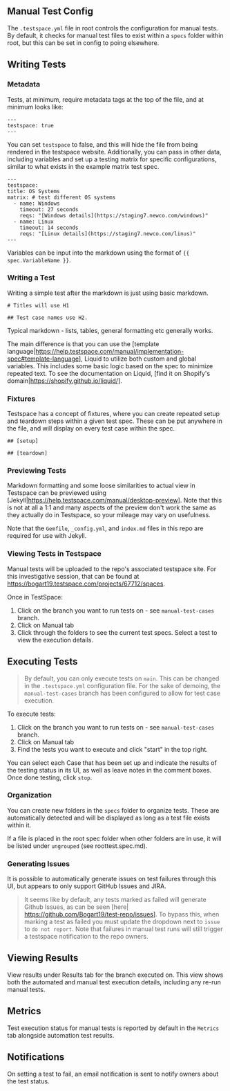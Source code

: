 ## Manual Test Config

The `.testspace.yml` file in root controls the configuration for manual tests. By default, it checks for manual test files to exist within a `specs` folder within root, but this can be set in config to poing elsewhere.

## Writing Tests

### Metadata

Tests, at minimum, require metadata tags at the top of the file, and at minimum looks like:

```
---
testspace: true
---
```

You can set `testspace` to false, and this will hide the file from being rendered in the testspace website.
Additionally, you can pass in other data, including variables and set up a testing matrix for specific configurations, similar to what exists in the example matrix test spec.

```
---
testspace:
title: OS Systems
matrix: # test different OS systems
  - name: Windows
    timeout: 27 seconds
    reqs: "[Windows details](https://staging7.newco.com/windows)"
  - name: Linux
    timeout: 14 seconds
    reqs: "[Linux details](https://staging7.newco.com/linus)"
---
```

Variables can be input into the markdown using the format of `{{ spec.VariableName }}`.

### Writing a Test

Writing a simple test after the markdown is just using basic markdown.

```
# Titles will use H1

## Test case names use H2.
```

Typical markdown - lists, tables, general formatting etc generally works.

The main difference is that you can use the [template language|https://help.testspace.com/manual/implementation-spec#template-language], Liquid to utilize both custom and global variables. This includes some basic logic based on the spec to minimize repeated text. To see the documentation on Liquid, [find it on Shopify's domain|https://shopify.github.io/liquid/].

### Fixtures

Testspace has a concept of fixtures, where you can create repeated setup and teardown steps within a given test spec. These can be put anywhere in the file, and will display on every test case within the spec.

```
## [setup]

## [teardown]
```

### Previewing Tests

Markdown formatting and some loose similarities to actual view in Testspace can be previewed using [Jekyll|https://help.testspace.com/manual/desktop-preview]. Note that this is not at all a 1:1 and many aspects of the preview don't work the same as they actually do in Testspace, so your mileage may vary on usefulness.

Note that the `Gemfile`, `_config.yml`, and `index.md` files in this repo are required for use with Jekyll.

### Viewing Tests in Testspace

Manual tests will be uploaded to the repo's associated testspace site. For this investigative session, that can be found at https://bogart19.testspace.com/projects/67712/spaces.

Once in TestSpace:

1. Click on the branch you want to run tests on - see `manual-test-cases` branch.
1. Click on Manual tab
1. Click through the folders to see the current test specs. Select a test to view the execution details.

## Executing Tests

> By default, you can only execute tests on `main`. This can be changed in the `.testspace.yml` configuration file. For the sake of demoing, the `manual-test-cases` branch has been configured to allow for test case execution.

To execute tests:

1. Click on the branch you want to run tests on - see `manual-test-cases` branch.
1. Click on Manual tab
1. Find the tests you want to execute and click "start" in the top right.

You can select each Case that has been set up and indicate the results of the testing status in its UI, as well as leave notes in the comment boxes. Once done testing, click `stop`.

### Organization

You can create new folders in the `specs` folder to organize tests. These are automatically detected and will be displayed as long as a test file exists within it.

If a file is placed in the root spec folder when other folders are in use, it will be listed under `ungrouped` (see roottest.spec.md).

### Generating Issues

It is possible to automatically generate issues on test failures through this UI, but appears to only support GitHub Issues and JIRA.

> It seems like by default, any tests marked as failed will generate Github Issues, as can be seen [here| https://github.com/Bogart19/test-repo/issues]. To bypass this, when marking a test as failed you must update the dropdown next to `issue` to `do not report`. Note that failures in manual test runs will still trigger a testspace notification to the repo owners.

## Viewing Results

View results under Results tab for the branch executed on. This view shows both the automated and manual test execution details, including any re-run manual tests.

## Metrics

Test execution status for manual tests is reported by default in the `Metrics` tab alongside automation test results.

## Notifications

On setting a test to fail, an email notification is sent to notify owners about the test status.
